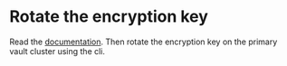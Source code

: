 Rotate the encryption key
===

Read the [documentation](https://developer.hashicorp.com/vault/tutorials/operations/rekeying-and-rotating#rotating-the-encryption-key).
Then rotate the encryption key on the primary vault cluster using the cli.
